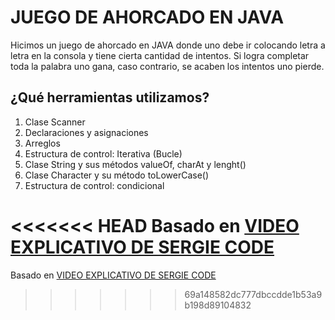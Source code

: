 # JUEGO DE AHORCADO EN JAVA

Hicimos un juego de ahorcado en JAVA donde uno debe ir colocando letra a letra en la consola y tiene cierta cantidad de intentos. Si logra completar toda la palabra uno gana, caso contrario, se acaben los intentos uno pierde.

## ¿Qué herramientas utilizamos?

1. Clase Scanner
2. Declaraciones y asignaciones
3. Arreglos
4. Estructura de control: Iterativa (Bucle)
5. Clase String y sus métodos valueOf, charAt y lenght()
6. Clase Character y su método toLowerCase()
7. Estructura de control: condicional

<<<<<<< HEAD
Basado en [VIDEO EXPLICATIVO DE SERGIE CODE](https://www.youtube.com/watch?v=BdNqW63ZaB0&t=10521s)
=======
Basado en [VIDEO EXPLICATIVO DE SERGIE CODE](https://www.youtube.com/watch?v=BdNqW63ZaB0&t=10521s)
>>>>>>> 69a148582dc777dbccdde1b53a9b198d89104832
